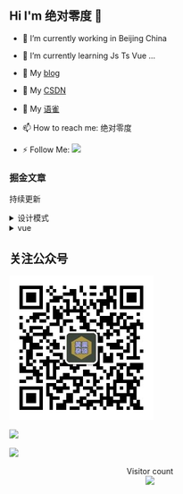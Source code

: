 ## Hi I'm 绝对零度 👋



- 🔭 I’m currently working in Beijing China
- 🌱 I’m currently learning Js Ts Vue ...

- 💬 My [blog](https://github.com/kfhechenglong/blog)
- 💬 My [CSDN](https://blog.csdn.net/cheng521521)
- 💬 My [语雀](https://www.yuque.com/jueduilingdu-ih3ty)
- 📫 How to reach me: 绝对零度
- ⚡ Follow Me: [![](https://img.shields.io/github/followers/kfhechenglong?label=follow%20me&style=social)](https://github.com/kfhechenglong/)

### 掘金文章
  持续更新
<details style="cursor: pointer;">
  <summary>设计模式</summary>
  <div style="width: 98%; margin: 0 auto">
  <ul>
    <li><a href="https://juejin.cn/post/7042608777136177188">单例模式</a></li>
    <li><a href="https://juejin.cn/post/7043732587667259428">策略模式</a></li>
  </ul>
  </div>
</details>

<details style="cursor: pointer;">
  <summary>vue</summary>
  <div style="width: 98%; margin: 0 auto">
  <ul>
    <li><a href="https://juejin.cn/post/7042607094628876318">vue3.0+tsx+slot</a></li>
    <li><a href="https://juejin.cn/post/7047687367376764936">vue3.0+antd实现table内容超出自动tooltip </a></li>
  </ul>
  </div>
</details>

## 关注公众号

![公众号二维码](https://github.com/kfhechenglong/blog/blob/master/.vuepress/public/wx_code.jpg)

![](https://github-readme-stats.vercel.app/api?username=kfhechenglong&show_icons=true&theme=radical)

![](https://activity-graph.herokuapp.com/graph?username=kfhechenglong&theme=redical)
<p align="center">
  Visitor count<br>
  <img src="https://profile-counter.glitch.me/kfhechenglong/count.svg" />
</p>
